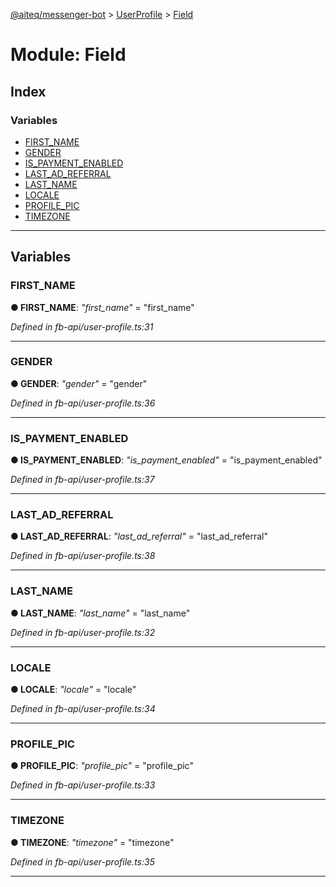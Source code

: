 [@aiteq/messenger-bot](../README.md) > [UserProfile](../modules/userprofile.md) > [Field](../modules/userprofile.field.md)



# Module: Field

## Index

### Variables

* [FIRST_NAME](userprofile.field.md#first_name)
* [GENDER](userprofile.field.md#gender)
* [IS_PAYMENT_ENABLED](userprofile.field.md#is_payment_enabled)
* [LAST_AD_REFERRAL](userprofile.field.md#last_ad_referral)
* [LAST_NAME](userprofile.field.md#last_name)
* [LOCALE](userprofile.field.md#locale)
* [PROFILE_PIC](userprofile.field.md#profile_pic)
* [TIMEZONE](userprofile.field.md#timezone)



---
## Variables
<a id="first_name"></a>

###  FIRST_NAME

**●  FIRST_NAME**:  *"first_name"*  = "first_name"

*Defined in fb-api/user-profile.ts:31*





___

<a id="gender"></a>

###  GENDER

**●  GENDER**:  *"gender"*  = "gender"

*Defined in fb-api/user-profile.ts:36*





___

<a id="is_payment_enabled"></a>

###  IS_PAYMENT_ENABLED

**●  IS_PAYMENT_ENABLED**:  *"is_payment_enabled"*  = "is_payment_enabled"

*Defined in fb-api/user-profile.ts:37*





___

<a id="last_ad_referral"></a>

###  LAST_AD_REFERRAL

**●  LAST_AD_REFERRAL**:  *"last_ad_referral"*  = "last_ad_referral"

*Defined in fb-api/user-profile.ts:38*





___

<a id="last_name"></a>

###  LAST_NAME

**●  LAST_NAME**:  *"last_name"*  = "last_name"

*Defined in fb-api/user-profile.ts:32*





___

<a id="locale"></a>

###  LOCALE

**●  LOCALE**:  *"locale"*  = "locale"

*Defined in fb-api/user-profile.ts:34*





___

<a id="profile_pic"></a>

###  PROFILE_PIC

**●  PROFILE_PIC**:  *"profile_pic"*  = "profile_pic"

*Defined in fb-api/user-profile.ts:33*





___

<a id="timezone"></a>

###  TIMEZONE

**●  TIMEZONE**:  *"timezone"*  = "timezone"

*Defined in fb-api/user-profile.ts:35*





___


